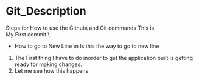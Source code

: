# Git_Description
Steps for How to use the Github\ and Git commands
   This is <br/>My First commit \
- How to go to New Line \n
Is this the way to go to new line 
1. The First thing I have to do inorder to get the application built is getting ready for making changes.
2. Let me see how this happens
